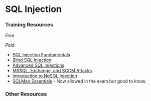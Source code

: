 # SQL Injection

### Training Resources
*Free*


*Paid*
- [SQL Injection Fundamentals](https://academy.hackthebox.com/course/preview/sql-injection-fundamentals)
- [Blind SQL Injection](https://academy.hackthebox.com/course/preview/blind-sql-injection)
- [Advanced SQL Injections](https://academy.hackthebox.com/course/preview/advanced-sql-injections)
- [MSSQL, Exchange, and SCCM Attacks](https://academy.hackthebox.com/course/preview/mssql-exchange-and-sccm-attacks)
- [Introduction to NoSQL Injection](https://academy.hackthebox.com/course/preview/introduction-to-nosql-injection)
- [SQLMap Essentials](https://academy.hackthebox.com/course/preview/sqlmap-essentials) - Now allowed in the exam but good to know. 


### Other Resources



